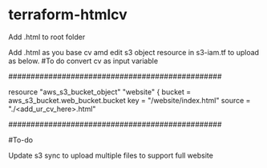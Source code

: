 # terraform-htmlcv

Add <your-cv>.html to root folder

Add <CV>.html as you base cv amd edit s3 object resource in s3-iam.tf  to upload as below. #To do convert cv as input variable

################################################

  resource "aws_s3_bucket_object" "website" {
    bucket = aws_s3_bucket.web_bucket.bucket
    key    = "/website/index.html"
    source = "./<add_ur_cv_here>.html"

################################################

#To-do 

Update s3 sync to upload multiple files to support full website


